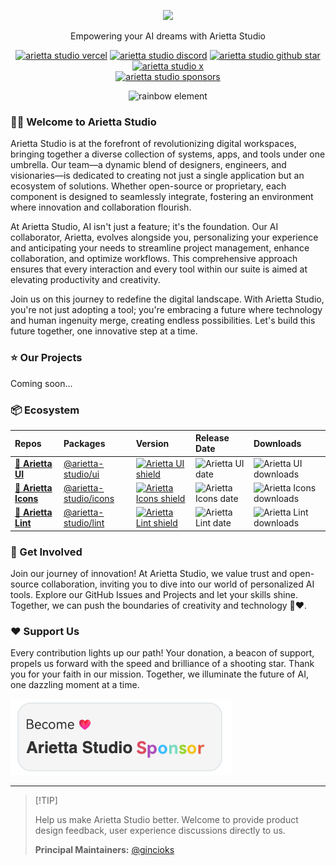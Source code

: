 <a name="readme-top"></a>

<div align="center">

<picture>
  <source media="(prefers-color-scheme: dark)" srcset="https://unpkg.com/@arietta-studio/assets-logo@latest/assets/logo-combine.webp">
  <img height="90" src="https://unpkg.com/@arietta-studio/assets-logo@latest/assets/logo-combine-dark.webp">
</picture>

Empowering your AI dreams with Arietta Studio

[![arietta studio vercel][vercel-shield]][vercel-link]
[![arietta studio discord][discord-shield]][discord-link]
[![arietta studio github star][github-star]][github-link]
[![arietta studio x][social-x-shield]][social-x-link]<br>
[![arietta studio sponsors][sponsor-shield]][sponsor-link]

![rainbow element](https://raw.githubusercontent.com/andreasbm/readme/master/assets/lines/rainbow.png)

</div>

### 👋🏻 Welcome to Arietta Studio

Arietta Studio is at the forefront of revolutionizing digital workspaces, bringing together a diverse collection of systems, apps, and tools under one umbrella. Our team—a dynamic blend of designers, engineers, and visionaries—is dedicated to creating not just a single application but an ecosystem of solutions. Whether open-source or proprietary, each component is designed to seamlessly integrate, fostering an environment where innovation and collaboration flourish.

At Arietta Studio, AI isn't just a feature; it's the foundation. Our AI collaborator, Arietta, evolves alongside you, personalizing your experience and anticipating your needs to streamline project management, enhance collaboration, and optimize workflows. This comprehensive approach ensures that every interaction and every tool within our suite is aimed at elevating productivity and creativity.

Join us on this journey to redefine the digital landscape. With Arietta Studio, you're not just adopting a tool; you're embracing a future where technology and human ingenuity merge, creating endless possibilities. Let's build this future together, one innovative step at a time.

### ⭐️ Our Projects

<!-- Coming soon -->

Coming soon...

### 📦 Ecosystem

| Repos                                        | Packages                                    | Version                                                             | Release Date                              | Downloads                                           |
| :------------------------------------------- | :------------------------------------------ | :------------------------------------------------------------------ | :---------------------------------------- | :-------------------------------------------------- |
| [**🍭 Arietta UI**][arietta-ui-github]       | [@arietta-studio/ui][arietta-ui-link]       | [![Arietta UI shield][arietta-ui-shield]][arietta-ui-link]          | ![Arietta UI date][arietta-ui-date]       | ![Arietta UI downloads][arietta-ui-downloads]       |
| [**🥨 Arietta Icons**][arietta-icons-github] | [@arietta-studio/icons][arietta-icons-link] | [![Arietta Icons shield][arietta-icons-shield]][arietta-icons-link] | ![Arietta Icons date][arietta-icons-date] | ![Arietta Icons downloads][arietta-icons-downloads] |
| [**📐 Arietta Lint**][arietta-lint-github]   | [@arietta-studio/lint][arietta-lint-link]   | [![Arietta Lint shield][arietta-lint-shield]][arietta-lint-link]    | ![Arietta Lint date][arietta-lint-date]   | ![Arietta Lint downloads][arietta-lint-downloads]   |

### 🤝 Get Involved

Join our journey of innovation! At Arietta Studio, we value trust and open-source collaboration, inviting you to dive into our world of personalized AI tools. Explore our GitHub Issues and Projects and let your skills shine. Together, we can push the boundaries of creativity and technology 🤝❤️.

### ❤️ Support Us

Every contribution lights up our path! Your donation, a beacon of support, propels us forward with the speed and brilliance of a shooting star. Thank you for your faith in our mission. Together, we illuminate the future of AI, one dazzling moment at a time.

<a href="https://opencollective.com/arietta-studio" target="_blank">
  <picture>
    <source media="(prefers-color-scheme: dark)" srcset="https://github.com/arietta-studio/.github/blob/main/static/sponsor-dark.png?raw=true">
    <img  src="https://github.com/arietta-studio/.github/blob/main/static/sponsor-light.png?raw=true">
  </picture>
</a>

---

> \[!TIP]
>
> Help us make Arietta Studio better. Welcome to provide product design feedback, user experience discussions directly to us.
>
> **Principal Maintainers:** [@gincioks](https://github.com/gincioks)

<!-- LINK GROUP -->

[discord-link]: https://discord.gg/
[discord-shield]: https://img.shields.io/discord/{code}?color=5865F2&label=discord&labelColor=black&logo=discord&logoColor=white&style=flat-square
[github-link]: https://github.com/arietta-studio
[github-star]: https://img.shields.io/github/stars/arietta-studio?color=ffcb47&labelColor=black&style=flat-square&logo=github
[arietta-icons-date]: https://img.shields.io/github/release-date/arietta-studio/arietta-icons?labelColor=black&style=flat-square
[arietta-icons-downloads]: https://img.shields.io/npm/dt/@arietta-studio/icons?color=8ae8ff&labelColor=black&logo=npm&logoColor=white&style=flat-square
[arietta-icons-github]: https://github.com/arietta-studio/arietta-icons
[arietta-icons-link]: https://www.npmjs.com/package/@arietta-studio/icons
[arietta-icons-shield]: https://img.shields.io/npm/v/@arietta-studio/icons?color=369eff&labelColor=black&logo=npm&logoColor=white&style=flat-square
[arietta-lint-date]: https://img.shields.io/github/release-date/arietta-studio/arietta-lint?labelColor=black&style=flat-square
[arietta-lint-downloads]: https://img.shields.io/npm/dt/@arietta-studio/lint?color=8ae8ff&labelColor=black&logo=npm&logoColor=white&style=flat-square
[arietta-lint-github]: https://github.com/arietta-studio/arietta-lint
[arietta-lint-link]: https://www.npmjs.com/package/@arietta-studio/lint
[arietta-lint-shield]: https://img.shields.io/npm/v/@arietta-studio/lint?color=369eff&labelColor=black&logo=npm&logoColor=white&style=flat-square
[arietta-ui-date]: https://img.shields.io/github/release-date/arietta-studio/arietta-ui?labelColor=black&style=flat-square
[arietta-ui-downloads]: https://img.shields.io/npm/dt/@arietta-studio/ui?color=8ae8ff&labelColor=black&logo=npm&logoColor=white&style=flat-square
[arietta-ui-github]: https://github.com/arietta-studio/arietta-ui
[arietta-ui-link]: https://www.npmjs.com/package/@arietta-studio/ui
[arietta-ui-shield]: https://img.shields.io/npm/v/@arietta-studio/ui?color=369eff&labelColor=black&logo=npm&logoColor=white&style=flat-square
[social-x-link]: https://x.com/arietta-studio
[social-x-shield]: https://img.shields.io/badge/@arietta-studio-white?labelColor=black&logo=x&logoColor=white&style=flat-square
[sponsor-link]: https://opencollective.com/arietta-studio "Become 🩷 Arietta Studio Sponsor"
[sponsor-shield]: https://img.shields.io/opencollective/sponsors/arietta-studio?style=flat-square&logo=opencollective&logoColor=white&label=Arietta%20Studio%20Sponsor%3A&labelColor=f04f88&color=f04f88
[vercel-link]: https://chat-preview.arietta-studio.ai
[vercel-shield]: https://img.shields.io/website?down_message=offline&label=vercel&labelColor=black&logo=vercel&style=flat-square&up_message=online&url=https%3A%2F%2Fchat-preview.arietta-studio.ai
